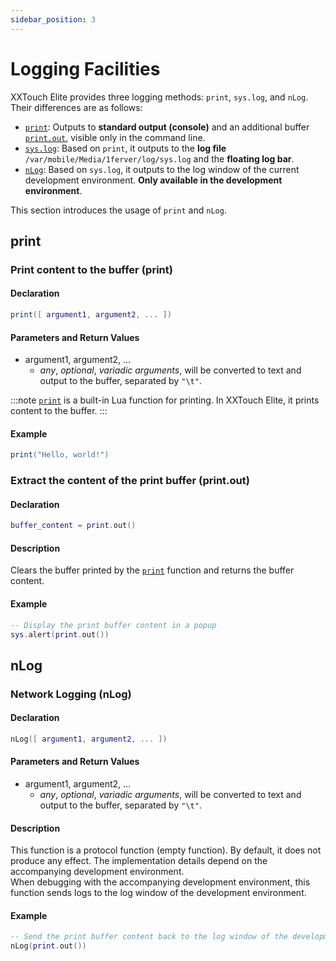 ```yaml
---
sidebar_position: 3
---
```


# Logging Facilities

XXTouch Elite provides three logging methods: `print`, `sys.log`, and `nLog`. Their differences are as follows:

- [`print`](#print): Outputs to **standard output (console)** and an additional buffer [`print.out`](#extract-the-content-of-the-print-buffer-printout), visible only in the command line.
- [`sys.log`](../sys.md#output-standard-system-log-syslog): Based on `print`, it outputs to the **log file** `/var/mobile/Media/1ferver/log/sys.log` and the **floating log bar**.
- [`nLog`](#nlog): Based on `sys.log`, it outputs to the log window of the current development environment. **Only available in the development environment**.

This section introduces the usage of `print` and `nLog`.

## print

### Print content to the buffer \(**print**\)

#### Declaration

```lua
print([ argument1, argument2, ... ])
```

#### Parameters and Return Values

- argument1, argument2, ...
  - *any*, *optional*, *variadic arguments*, will be converted to text and output to the buffer, separated by `"\t"`.

:::note
[`print`](http://cloudwu.github.io/lua53doc/manual.html#pdf-print) is a built-in Lua function for printing. In XXTouch Elite, it prints content to the buffer.
:::

#### Example

```lua title="print"
print("Hello, world!")
```

### Extract the content of the print buffer \(**print\.out**\)

#### Declaration

```lua
buffer_content = print.out()
```

#### Description

Clears the buffer printed by the [`print`](#print-content-to-the-buffer-print) function and returns the buffer content.

#### Example

```lua title="print.out"
-- Display the print buffer content in a popup
sys.alert(print.out())
```

## nLog

### Network Logging \(**nLog**\)

#### Declaration

```lua
nLog([ argument1, argument2, ... ])
```

#### Parameters and Return Values

- argument1, argument2, ...
  - *any*, *optional*, *variadic arguments*, will be converted to text and output to the buffer, separated by `"\t"`.

#### Description

This function is a protocol function (empty function). By default, it does not produce any effect. The implementation details depend on the accompanying development environment.  
When debugging with the accompanying development environment, this function sends logs to the log window of the development environment.

#### Example

```lua title="nLog"
-- Send the print buffer content back to the log window of the development tool
nLog(print.out())
```
